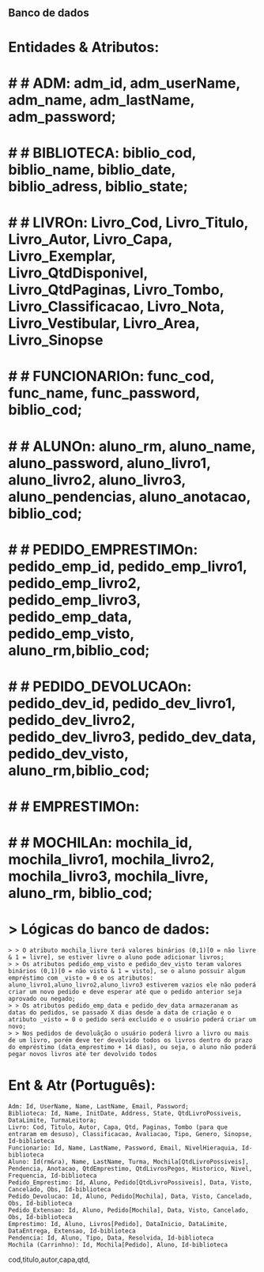 ## Banco de dados

  # Entidades & Atributos:
   # # # ADM: adm_id, adm_userName, adm_name, adm_lastName, adm_password;
   # # # BIBLIOTECA: biblio_cod, biblio_name, biblio_date, biblio_adress, biblio_state;
   # # # LIVROn: Livro_Cod, Livro_Titulo, Livro_Autor, Livro_Capa, Livro_Exemplar, Livro_QtdDisponivel, Livro_QtdPaginas, Livro_Tombo, Livro_Classificacao, Livro_Nota, Livro_Vestibular, Livro_Area, Livro_Sinopse
   # # # FUNCIONARIOn: func_cod, func_name, func_password, biblio_cod;
   # # # ALUNOn: aluno_rm, aluno_name, aluno_password, aluno_livro1, aluno_livro2, aluno_livro3, aluno_pendencias, aluno_anotacao, biblio_cod;
   # # # PEDIDO_EMPRESTIMOn: pedido_emp_id, pedido_emp_livro1, pedido_emp_livro2, pedido_emp_livro3, pedido_emp_data, pedido_emp_visto, aluno_rm,biblio_cod;
   # # # PEDIDO_DEVOLUCAOn: pedido_dev_id, pedido_dev_livro1, pedido_dev_livro2, pedido_dev_livro3, pedido_dev_data, pedido_dev_visto, aluno_rm,biblio_cod;
   # # # EMPRESTIMOn:
   # # # MOCHILAn: mochila_id, mochila_livro1, mochila_livro2, mochila_livro3, mochila_livre, aluno_rm, biblio_cod;

  # > Lógicas do banco de dados:
    > > O atributo mochila_livre terá valores binários (0,1)[0 = não livre & 1 = livre], se estiver livre o aluno pode adicionar livros;
    > > Os atributos pedido_emp_visto e pedido_dev_visto teram valores binários (0,1)[0 = não visto & 1 = visto], se o aluno possuir algum empréstimo com _visto = 0 e os atributos: aluno_livro1,aluno_livro2,aluno_livro3 estiverem vazios ele não poderá criar um novo pedido e deve esperar até que o pedido anterior seja aprovado ou negado;
    > > Os atributos pedido_emp_data e pedido_dev_data armazeranam as datas do pedidos, se passado X dias desde a data de criação e o atributo _visto = 0 o pedido será excluído e o usuário poderá criar um novo;
    > > Nos pedidos de devoluãção o usuário poderá livro a livro ou mais de um livro, porém deve ter devolvido todos os livros dentro do prazo do empréstimo (data_emprestimo + 14 dias), ou seja, o aluno não poderá pegar novos livros até ter devolvido todos


  # Ent & Atr (Português):
    Adm: Id, UserName, Name, LastName, Email, Password;
    Biblioteca: Id, Name, InitDate, Address, State, QtdLivroPossiveis, DataLimite, TurmaLeitora;
    Livro: Cod, Titulo, Autor, Capa, Qtd, Paginas, Tombo (para que entraram em desuso), Classificacao, Avaliacao, Tipo, Genero, Sinopse, Id-biblioteca
    Funcionario: Id, Name, LastName, Password, Email, NivelHieraquia, Id-biblioteca
    Aluno: Id(rm&ra), Name, LastName, Turma, Mochila[QtdLivroPossiveis], Pendencia, Anotacao, QtdEmprestimo, QtdLivrosPegos, Historico, Nivel, Frequencia, Id-biblioteca
    Pedido_Emprestimo: Id, Aluno, Pedido[QtdLivroPossiveis], Data, Visto, Cancelado, Obs, Id-biblioteca
    Pedido_Devolucao: Id, Aluno, Pedido[Mochila], Data, Visto, Cancelado, Obs, Id-biblioteca
    Pedido_Extensao: Id, Aluno, Pedido[Mochila], Data, Visto, Cancelado, Obs, Id-biblioteca
    Emprestimo: Id, Aluno, Livros[Pedido], DataInicio, DataLimite, DataEntrega, Extensao, Id-biblioteca
    Pendencia: Id, Aluno, Tipo, Data, Resolvida, Id-biblioteca
    Mochila (Carrinhno): Id, Mochila[Pedido], Aluno, Id-biblioteca



cod,titulo,autor,capa,qtd,

